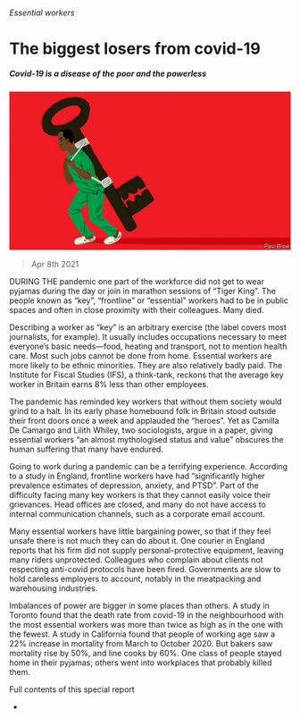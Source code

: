 ###### Essential workers

# The biggest losers from covid-19 

##### Covid-19 is a disease of the poor and the powerless 

![image](images/20210410_SRD002_0.jpg) 

> Apr 8th 2021 

DURING THE pandemic one part of the workforce did not get to wear pyjamas during the day or join in marathon sessions of “Tiger King”. The people known as “key”, “frontline” or “essential” workers had to be in public spaces and often in close proximity with their colleagues. Many died. 

Describing a worker as “key” is an arbitrary exercise (the label covers most journalists, for example). It usually includes occupations necessary to meet everyone’s basic needs—food, heating and transport, not to mention health care. Most such jobs cannot be done from home. Essential workers are more likely to be ethnic minorities. They are also relatively badly paid. The Institute for Fiscal Studies (IFS), a think-tank, reckons that the average key worker in Britain earns 8% less than other employees.


The pandemic has reminded key workers that without them society would grind to a halt. In its early phase homebound folk in Britain stood outside their front doors once a week and applauded the “heroes”. Yet as Camilla De Camargo and Lilith Whiley, two sociologists, argue in a paper, giving essential workers “an almost mythologised status and value” obscures the human suffering that many have endured. 

Going to work during a pandemic can be a terrifying experience. According to a study in England, frontline workers have had “significantly higher prevalence estimates of depression, anxiety, and PTSD”. Part of the difficulty facing many key workers is that they cannot easily voice their grievances. Head offices are closed, and many do not have access to internal communication channels, such as a corporate email account.

Many essential workers have little bargaining power, so that if they feel unsafe there is not much they can do about it. One courier in England reports that his firm did not supply personal-protective equipment, leaving many riders unprotected. Colleagues who complain about clients not respecting anti-covid protocols have been fired. Governments are slow to hold careless employers to account, notably in the meatpacking and warehousing industries.

Imbalances of power are bigger in some places than others. A study in Toronto found that the death rate from covid-19 in the neighbourhood with the most essential workers was more than twice as high as in the one with the fewest. A study in California found that people of working age saw a 22% increase in mortality from March to October 2020. But bakers saw mortality rise by 50%, and line cooks by 60%. One class of people stayed home in their pyjamas; others went into workplaces that probably killed them.

Full contents of this special report



* 







